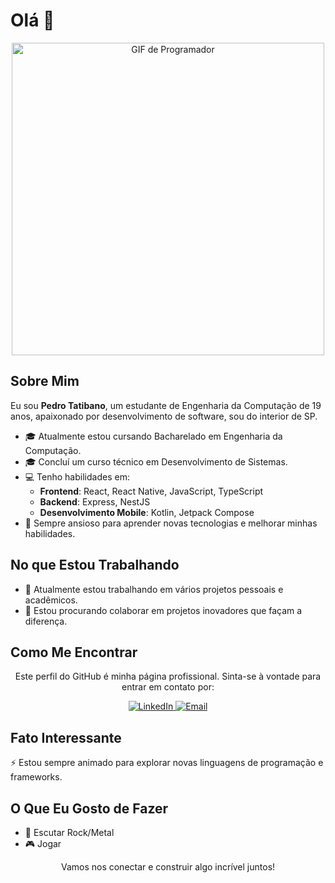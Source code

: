 <h1>Olá 👋</h1>
<div align="center">
  <img src="https://camo.githubusercontent.com/19db51af5f90f1b152bc0b9078f5fe97053955be5074f03f17019c70345bdcdb/68747470733a2f2f6d69726f2e6d656469756d2e636f6d2f6d61782f313336302f302a37513379765349765f7430696f4a2d5a2e676966" alt="GIF de Programador" width="500"/>
</div>
<h2>Sobre Mim</h2>
<p>Eu sou <strong>Pedro Tatibano</strong>, um estudante de Engenharia da Computação de 19 anos, apaixonado por desenvolvimento de software, sou do interior de SP.</p>
<ul>
  <li>🎓 Atualmente estou cursando Bacharelado em Engenharia da Computação.</li>
  <li>🎓 Concluí um curso técnico em Desenvolvimento de Sistemas.</li>
  <li>💻 Tenho habilidades em:
    <ul>
      <li><strong>Frontend</strong>: React, React Native, JavaScript, TypeScript</li>
      <li><strong>Backend</strong>: Express, NestJS</li>
      <li><strong>Desenvolvimento Mobile</strong>: Kotlin, Jetpack Compose</li>
    </ul>
  </li>
  <li>🌱 Sempre ansioso para aprender novas tecnologias e melhorar minhas habilidades.</li>
</ul>
<h2>No que Estou Trabalhando</h2>
<ul>
  <li>🔭 Atualmente estou trabalhando em vários projetos pessoais e acadêmicos.</li>
  <li>👯 Estou procurando colaborar em projetos inovadores que façam a diferença.</li>
</ul>
<h2>Como Me Encontrar</h2>
<div align="center">
  <p>Este perfil do GitHub é minha página profissional. Sinta-se à vontade para entrar em contato por:</p>
  <a href="https://www.linkedin.com/in/pedro-tatibano/">
    <img src="https://img.shields.io/badge/LinkedIn-0077B5?style=for-the-badge&logo=linkedin&logoColor=white" alt="LinkedIn">
  </a>
  <a href="mailto:pedrotatibano1900@gmail.com">
    <img src="https://img.shields.io/badge/Email-D14836?style=for-the-badge&logo=gmail&logoColor=white" alt="Email">
  </a>
</div>
<h2>Fato Interessante</h2>
<p>⚡ Estou sempre animado para explorar novas linguagens de programação e frameworks.</p>
<h2>O Que Eu Gosto de Fazer</h2>
<ul>
  <li>🎸 Escutar Rock/Metal</li>
  <li>🎮 Jogar</li>
</ul>
<div align="center">
  <p>Vamos nos conectar e construir algo incrível juntos!</p>
</div>
